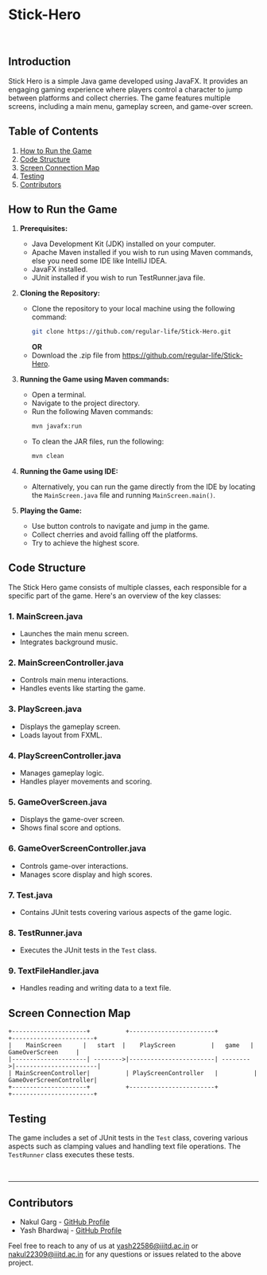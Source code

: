# Stick-Hero

<br />

## Introduction
Stick Hero is a simple Java game developed using JavaFX. It provides an engaging gaming experience where players control a character to jump between platforms and collect cherries. The game features multiple screens, including a main menu, gameplay screen, and game-over screen.

## Table of Contents
1. [How to Run the Game](#how-to-run-the-game)
2. [Code Structure](#code-structure)
3. [Screen Connection Map](#screen-connection-map)
4. [Testing](#testing)
5. [Contributors](#contributors)

## How to Run the Game
1. **Prerequisites:**
   - Java Development Kit (JDK) installed on your computer.
   - Apache Maven installed if you wish to run using Maven commands, else you need some IDE like IntelliJ IDEA.
   - JavaFX installed.
   - JUnit installed if you wish to run TestRunner.java file.

2. **Cloning the Repository:**
   - Clone the repository to your local machine using the following command:
     ```bash
     git clone https://github.com/regular-life/Stick-Hero.git
     ```
     **OR**
   - Download the .zip file from https://github.com/regular-life/Stick-Hero.

3. **Running the Game using Maven commands:**
   - Open a terminal.
   - Navigate to the project directory.
   - Run the following Maven commands:
     ```bash
     mvn javafx:run
     ```
   - To clean the JAR files, run the following:
     ```bash
     mvn clean
     ```
4. **Running the Game using IDE:**
   - Alternatively, you can run the game directly from the IDE by locating the `MainScreen.java` file and running `MainScreen.main()`.

5. **Playing the Game:**
   - Use button controls to navigate and jump in the game.
   - Collect cherries and avoid falling off the platforms.
   - Try to achieve the highest score.

## Code Structure
The Stick Hero game consists of multiple classes, each responsible for a specific part of the game. Here's an overview of the key classes:

### 1. MainScreen.java
   - Launches the main menu screen.
   - Integrates background music.

### 2. MainScreenController.java
   - Controls main menu interactions.
   - Handles events like starting the game.

### 3. PlayScreen.java
   - Displays the gameplay screen.
   - Loads layout from FXML.

### 4. PlayScreenController.java
   - Manages gameplay logic.
   - Handles player movements and scoring.

### 5. GameOverScreen.java
   - Displays the game-over screen.
   - Shows final score and options.

### 6. GameOverScreenController.java
   - Controls game-over interactions.
   - Manages score display and high scores.

### 7. Test.java
   - Contains JUnit tests covering various aspects of the game logic.

### 8. TestRunner.java
   - Executes the JUnit tests in the `Test` class.

### 9. TextFileHandler.java
   - Handles reading and writing data to a text file.

## Screen Connection Map
```
+---------------------+          +------------------------+          +-----------------------+
|    MainScreen      |   start  |    PlayScreen          |   game   |    GameOverScreen     |
|---------------------| -------->|------------------------| -------->|-----------------------|
| MainScreenController|          | PlayScreenController   |          | GameOverScreenController|
+---------------------+          +------------------------+          +-----------------------+
```

## Testing
The game includes a set of JUnit tests in the `Test` class, covering various aspects such as clamping values and handling text file operations. The `TestRunner` class executes these tests.

<br />

---

## Contributors
- Nakul Garg - [GitHub Profile](https://github.com/NakulGarg-IIITD)
- Yash Bhardwaj - [GitHub Profile](https://github.com/regular-life)

Feel free to reach to any of us at yash22586@iiitd.ac.in or nakul22309@iiitd.ac.in for any questions or issues related to the above project.
